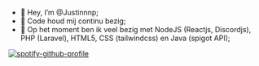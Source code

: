 - 👋 Hey, I’m @Justinnnp;
- 👀 Code houd mij continu bezig;
- 🌱 Op het moment ben ik veel bezig met NodeJS (Reactjs, Discordjs), PHP (Laravel), HTML5, CSS (tailwindcss) en Java (spigot API);

<!---
Justinnnp/Justinnnp is a ✨ special ✨ repository because its `README.md` (this file) appears on your GitHub profile.
You can click the Preview link to take a look at your changes.
--->
[![spotify-github-profile](https://spotify-github-profile.kittinanx.com/api/view?uid=6z4yvu1s7d8x6ryc7z38a1xxd&cover_image=true&theme=default&show_offline=true&background_color=121212&interchange=true&bar_color_cover=true)](https://spotify-github-profile.kittinanx.com/api/view?uid=6z4yvu1s7d8x6ryc7z38a1xxd&redirect=true)
